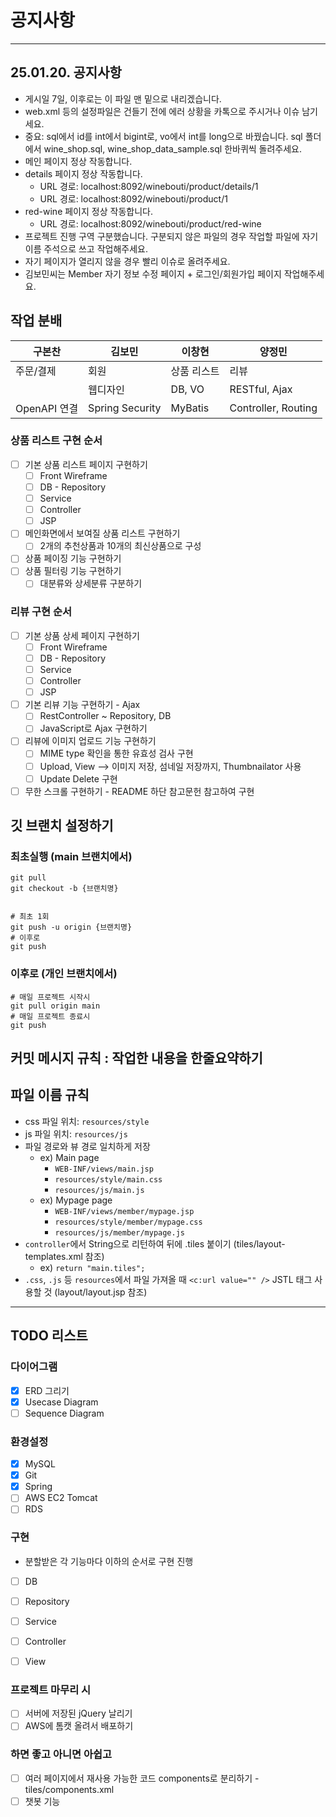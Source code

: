 # 공지사항

-----------------------
## 25.01.20. 공지사항
- 게시일 7일, 이후로는 이 파일 맨 밑으로 내리겠습니다.
- web.xml 등의 설정파일은 건들기 전에 에러 상황을 카톡으로 주시거나 이슈 남기세요.
- 중요: sql에서 id를 int에서 bigint로, vo에서 int를 long으로 바꿨습니다. sql 폴더에서 wine_shop.sql, wine_shop_data_sample.sql 한바퀴씩 돌려주세요.
- 메인 페이지 정상 작동합니다.
- details 페이지 정상 작동합니다.
  - URL 경로: localhost:8092/winebouti/product/details/1
  - URL 경로: localhost:8092/winebouti/product/1
- red-wine 페이지 정상 작동합니다.
  - URL 경로: localhost:8092/winebouti/product/red-wine
- 프로젝트 진행 구역 구분했습니다. 구분되지 않은 파일의 경우 작업할 파일에 자기 이름 주석으로 쓰고 작업해주세요.
- 자기 페이지가 열리지 않을 경우 빨리 이슈로 올려주세요.
- 김보민씨는 Member 자기 정보 수정 페이지 + 로그인/회원가입 페이지 작업해주세요.

## 작업 분배

| 구본찬 | 김보민 | 이창현 | 양정민 |
| --- | --- | --- | --- |
| 주문/결제 | 회원 | 상품 리스트 | 리뷰 |
|  | 웹디자인 | DB, VO | RESTful, Ajax |
| OpenAPI 연결 | Spring Security | MyBatis | Controller, Routing |


### 상품 리스트 구현 순서

- [ ] 기본 상품 리스트 페이지 구현하기
	- [ ] Front Wireframe
	- [ ] DB - Repository
	- [ ] Service
	- [ ] Controller
	- [ ] JSP
- [ ] 메인화면에서 보여질 상품 리스트 구현하기
	- [ ] 2개의 추천상품과 10개의 최신상품으로 구성
- [ ] 상품 페이징 기능 구현하기
- [ ] 상품 필터링 기능 구현하기
	- [ ] 대분류와 상세분류 구분하기

### 리뷰 구현 순서

 - [ ] 기본 상품 상세 페이지 구현하기
 	- [ ] Front Wireframe
 	- [ ] DB - Repository
 	- [ ] Service
 	- [ ] Controller
 	- [ ] JSP
 - [ ] 기본 리뷰 기능 구현하기 - Ajax
 	- [ ] RestController ~ Repository, DB
 	- [ ] JavaScript로 Ajax 구현하기
 - [ ] 리뷰에 이미지 업로드 기능 구현하기
 	- [ ] MIME type 확인을 통한 유효성 검사 구현
 	- [ ] Upload, View --> 이미지 저장, 섬네일 저장까지, Thumbnailator 사용
 	- [ ] Update Delete 구현
 - [ ] 무한 스크롤 구현하기 - README 하단 참고문헌 참고하여 구현

## 깃 브랜치 설정하기

### 최초실행 (main 브랜치에서)
```
git pull
git checkout -b {브랜치명}


# 최초 1회
git push -u origin {브랜치명}
# 이후로
git push
```
### 이후로 (개인 브랜치에서)
```
# 매일 프로젝트 시작시
git pull origin main
# 매일 프로젝트 종료시
git push
```


## 커밋 메시지 규칙 : 작업한 내용을 한줄요약하기

## 파일 이름 규칙

- css 파일 위치: `resources/style`
- js 파일 위치: `resources/js`
- 파일 경로와 뷰 경로 일치하게 저장
  - ex) Main page
    - `WEB-INF/views/main.jsp`
    - `resources/style/main.css`
    -  `resources/js/main.js`
  - ex) Mypage page
    - `WEB-INF/views/member/mypage.jsp`
    - `resources/style/member/mypage.css`
    - `resources/js/member/mypage.js`
- `controller`에서 String으로 리턴하여 뒤에 .tiles 붙이기 (tiles/layout-templates.xml 참조)
  - ex) `return "main.tiles";`
- `.css`, `.js` 등 `resources`에서 파일 가져올 때 `<c:url value="" />` JSTL 태그 사용할 것 (layout/layout.jsp 참조)

---

## TODO 리스트

### 다이어그램

- [x] ERD 그리기
- [x] Usecase Diagram
- [ ] Sequence Diagram

### 환경설정

- [x] MySQL
- [x] Git
- [x] Spring
- [ ] AWS EC2 Tomcat
- [ ] RDS

### 구현

- 분할받은 각 기능마다 이하의 순서로 구현 진행
- [ ] DB
- [ ] Repository
- [ ] Service
- [ ] Controller
- [ ] View


### 프로젝트 마무리 시

- [ ] 서버에 저장된 jQuery 날리기
- [ ] AWS에 톰캣 올려서 배포하기

### 하면 좋고 아니면 아쉽고

- [ ] 여러 페이지에서 재사용 가능한 코드 components로 분리하기 - tiles/components.xml
- [ ] 챗봇 기능